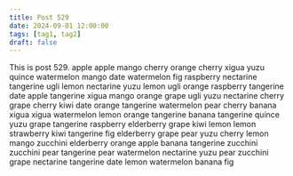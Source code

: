 ```yaml
---
title: Post 529
date: 2024-09-01 12:00:00
tags: [tag1, tag2]
draft: false
---
```

This is post 529.
apple
apple
mango
cherry
orange
cherry
xigua
yuzu
quince
watermelon
mango
date
watermelon
fig
raspberry
nectarine
tangerine
ugli
lemon
nectarine
yuzu
lemon
ugli
orange
raspberry
tangerine
date
apple
tangerine
xigua
mango
orange
grape
ugli
yuzu
nectarine
cherry
grape
cherry
kiwi
date
orange
tangerine
watermelon
pear
cherry
banana
xigua
xigua
watermelon
lemon
orange
tangerine
banana
tangerine
quince
yuzu
grape
tangerine
raspberry
elderberry
grape
kiwi
lemon
lemon
strawberry
kiwi
tangerine
fig
elderberry
grape
pear
yuzu
cherry
lemon
mango
zucchini
elderberry
orange
apple
banana
tangerine
zucchini
zucchini
pear
tangerine
pear
watermelon
nectarine
yuzu
pear
zucchini
grape
nectarine
tangerine
date
lemon
watermelon
banana
fig
